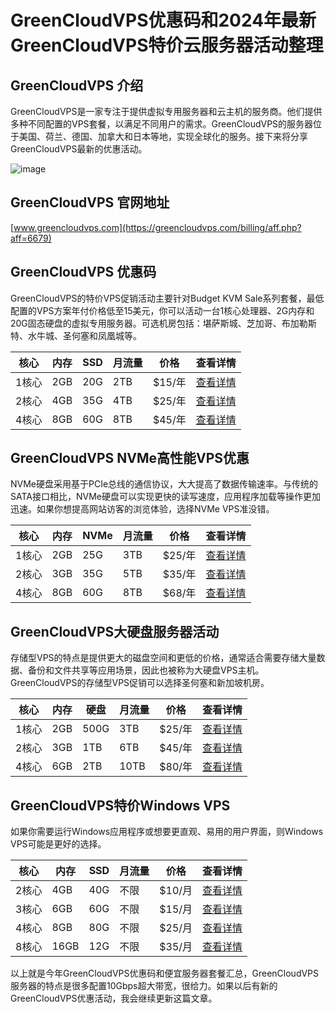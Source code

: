 # GreenCloudVPS优惠码和2024年最新GreenCloudVPS特价云服务器活动整理

## GreenCloudVPS 介绍

GreenCloudVPS是一家专注于提供虚拟专用服务器和云主机的服务商。他们提供多种不同配置的VPS套餐，以满足不同用户的需求。GreenCloudVPS的服务器位于美国、荷兰、德国、加拿大和日本等地，实现全球化的服务。接下来将分享GreenCloudVPS最新的优惠活动。

![image](https://github.com/esclvyibn/GreenCloudVPS/assets/158001997/3b324a64-ceba-476f-a9c0-d7a3d43d4385)

## GreenCloudVPS 官网地址

[www.greencloudvps.com](https://greencloudvps.com/billing/aff.php?aff=6679)

## GreenCloudVPS 优惠码

GreenCloudVPS的特价VPS促销活动主要针对Budget KVM Sale系列套餐，最低配置的VPS方案年付价格低至15美元，你可以活动一台1核心处理器、2G内存和20G固态硬盘的虚拟专用服务器。可选机房包括：堪萨斯城、芝加哥、布加勒斯特、水牛城、圣何塞和凤凰城等。

| 核心 | 内存 | SSD | 月流量 | 价格 | 查看详情 |
|---|---|---|---|---|---|
| 1核心 | 2GB | 20G | 2TB | $15/年 | [查看详情](https://greencloudvps.com/billing/aff.php?aff=6679&gid=68) |
| 2核心 | 4GB | 35G | 4TB | $25/年 | [查看详情](https://greencloudvps.com/billing/aff.php?aff=6679&gid=68) |
| 4核心 | 8GB | 60G | 8TB | $45/年 | [查看详情](https://greencloudvps.com/billing/aff.php?aff=6679&gid=68) |

## GreenCloudVPS NVMe高性能VPS优惠

NVMe硬盘采用基于PCIe总线的通信协议，大大提高了数据传输速率。与传统的SATA接口相比，NVMe硬盘可以实现更快的读写速度，应用程序加载等操作更加迅速。如果你想提高网站访客的浏览体验，选择NVMe VPS准没错。

| 核心 | 内存 | NVMe | 月流量 | 价格 | 查看详情 |
|---|---|---|---|---|---|
| 1核心 | 2GB | 25G | 3TB | $25/年 | [查看详情](https://greencloudvps.com/billing/aff.php?aff=6679&gid=69) |
| 2核心 | 3GB | 35G | 5TB | $35/年 | [查看详情](https://greencloudvps.com/billing/aff.php?aff=6679&gid=69) |
| 4核心 | 8GB | 60G | 8TB | $68/年 | [查看详情](https://greencloudvps.com/billing/aff.php?aff=6679&gid=69) |

## GreenCloudVPS大硬盘服务器活动

存储型VPS的特点是提供更大的磁盘空间和更低的价格，通常适合需要存储大量数据、备份和文件共享等应用场景，因此也被称为大硬盘VPS主机。GreenCloudVPS的存储型VPS促销可以选择圣何塞和新加坡机房。

| 核心 | 内存 | 硬盘 | 月流量 | 价格 | 查看详情 |
|---|---|---|---|---|---|
| 1核心 | 2GB | 500G | 3TB | $25/年 | [查看详情](https://greencloudvps.com/billing/aff.php?aff=6679&gid=70) |
| 2核心 | 3GB | 1TB | 6TB | $45/年 | [查看详情](https://greencloudvps.com/billing/aff.php?aff=6679&gid=70) |
| 4核心 | 6GB | 2TB | 10TB | $80/年 | [查看详情](https://greencloudvps.com/billing/aff.php?aff=6679&gid=70) |

## GreenCloudVPS特价Windows VPS

如果你需要运行Windows应用程序或想要更直观、易用的用户界面，则Windows VPS可能是更好的选择。

| 核心 | 内存 | SSD | 月流量 | 价格 | 查看详情 |
|---|---|---|---|---|---|
| 2核心 | 4GB | 40G | 不限 | $10/月 | [查看详情](https://greencloudvps.com/billing/aff.php?aff=6679&gid=67) |
| 3核心 | 6GB | 60G | 不限 | $15/月 | [查看详情](https://greencloudvps.com/billing/aff.php?aff=6679&gid=67) |
| 4核心 | 8GB | 80G | 不限 | $25/月 | [查看详情](https://greencloudvps.com/billing/aff.php?aff=6679&gid=67) |
| 8核心 | 16GB | 12G | 不限 | $35/月 | [查看详情](https://greencloudvps.com/billing/aff.php?aff=6679&gid=67) |

以上就是今年GreenCloudVPS优惠码和便宜服务器套餐汇总，GreenCloudVPS服务器的特点是很多配置10Gbps超大带宽，很给力。如果以后有新的GreenCloudVPS优惠活动，我会继续更新这篇文章。
